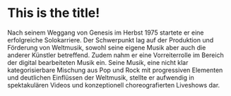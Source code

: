 # This is the title!
Nach seinem Weggang von Genesis im Herbst 1975 startete er eine erfolgreiche Solokarriere. 
Der Schwerpunkt lag auf der Produktion und Förderung von Weltmusik, 
sowohl seine eigene Musik aber auch die anderer Künstler betreffend. Zudem nahm er eine 
Vorreiterrolle im Bereich der digital bearbeiteten Musik ein. 
Seine Musik, eine nicht klar kategorisierbare Mischung aus Pop und Rock mit progressiven 
Elementen und deutlichen Einflüssen der Weltmusik, stellte er aufwendig in spektakulären 
Videos und konzeptionell choreografierten Liveshows dar.